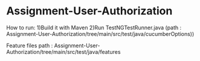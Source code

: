 # Assignment-User-Authorization

How to run:
1)Build it with Maven
2)Run TestNGTestRunner.java
(path : Assignment-User-Authorization/tree/main/src/test/java/cucumberOptions))

Feature files path : Assignment-User-Authorization/tree/main/src/test/java/features
